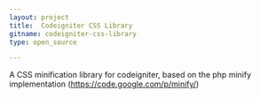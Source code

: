 ```yaml
---
layout: project
title:  Codeigniter CSS Library
gitname: codeigniter-css-library
type: open_source

---
```


A CSS minification library for codeigniter, based on the php minify implementation (https://code.google.com/p/minify/)